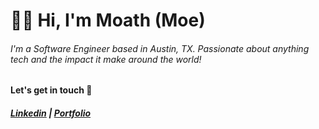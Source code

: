 # :man_technologist: Hi, I'm Moath (Moe)

###### I'm a Software Engineer based in Austin, TX. Passionate about anything tech and the impact it make around the world!

#### Let's get in touch :wave:
##### [Linkedin](https://www.linkedin.com/in/moathdlaimi/)  |  [Portfolio](https://moathdlaimi.com/)




<!--
**moathdlaimi/moathdlaimi** is a ✨ _special_ ✨ repository because its `README.md` (this file) appears on your GitHub profile.

Here are some ideas to get you started:

- 🔭 I’m currently working on ...
- 🌱 I’m currently learning ...
- 👯 I’m looking to collaborate on ...
- 🤔 I’m looking for help with ...
- 💬 Ask me about ...
- 📫 How to reach me: ...
- 😄 Pronouns: ...
- ⚡ Fun fact: ...
-->
